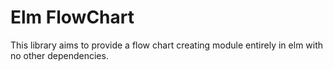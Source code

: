 # Elm FlowChart

This library aims to provide a flow chart creating module entirely in elm with no other dependencies.
